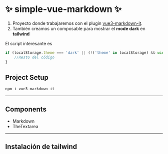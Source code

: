 # :sparkles: simple-vue-markdown :sparkles:

1. Proyecto donde trabajaremos con el plugin [vue3-markdown-it](https://www.npmjs.com/package/vue3-markdown-it). 
2. También creamos un composable para mostrar el __mode dark__ en **tailwind**

El script interesante es

```JavaScript
if (localStorage.theme === 'dark' || (!('theme' in localStorage) && window.matchMedia('(prefers-color-scheme: dark)').matches)){
    //Resto del código
}
```


## Project Setup

```sh
npm i vue3-markdown-it
```

___

## Components

* Markdown
* TheTextarea
___

## Instalación de tailwind


